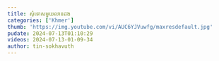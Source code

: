 ```yaml
---
title: សុំទោសមួយលានដង
categories: ['Khmer']
thumb: 'https://img.youtube.com/vi/AUC6YJVuwfg/maxresdefault.jpg'
pudate: 2024-07-13T01:10:29
videos: 2024-07-13-01-09-34
author: tin-sokhavuth
---
```

